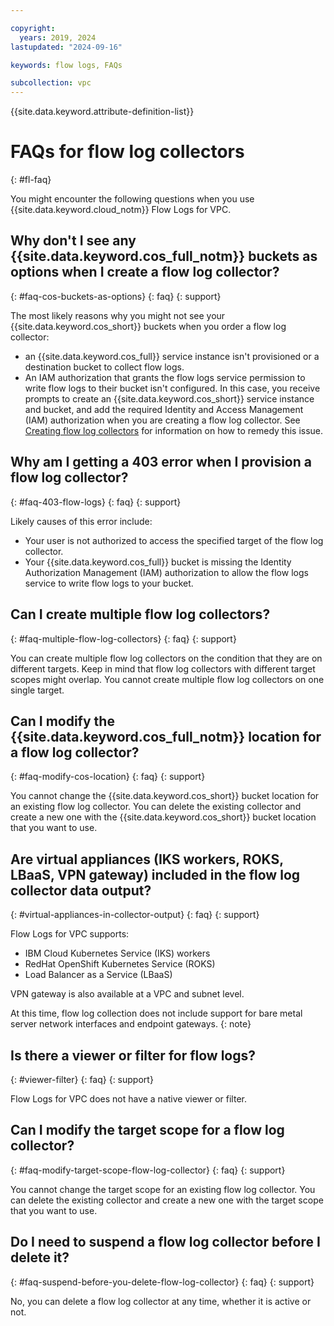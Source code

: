 ```yaml
---

copyright:
  years: 2019, 2024
lastupdated: "2024-09-16"

keywords: flow logs, FAQs

subcollection: vpc
---
```


{{site.data.keyword.attribute-definition-list}}

# FAQs for flow log collectors
{: #fl-faq}

You might encounter the following questions when you use {{site.data.keyword.cloud_notm}} Flow Logs for VPC.

## Why don't I see any {{site.data.keyword.cos_full_notm}} buckets as options when I create a flow log collector?
{: #faq-cos-buckets-as-options}
{: faq}
{: support}

The most likely reasons why you might not see your {{site.data.keyword.cos_short}} buckets when you order a flow log collector:

* an {{site.data.keyword.cos_full}} service instance isn't provisioned or a destination bucket to collect flow logs.
* An IAM authorization that grants the flow logs service permission to write flow logs to their bucket isn't configured.
   In this case, you receive prompts to create an {{site.data.keyword.cos_short}} service instance and bucket, and add the required Identity and Access Management (IAM) authorization when you are creating a flow log collector.
   See [Creating flow log collectors](/docs/vpc?topic=vpc-ordering-flow-log-collector) for information on how to remedy this issue.

## Why am I getting a 403 error when I provision a flow log collector?
{: #faq-403-flow-logs}
{: faq}
{: support}

Likely causes of this error include:

* Your user is not authorized to access the specified target of the flow log collector.
* Your {{site.data.keyword.cos_full}} bucket is missing the Identity Authorization Management (IAM) authorization to allow the flow logs service to write flow logs to your bucket.

## Can I create multiple flow log collectors?
{: #faq-multiple-flow-log-collectors}
{: faq}
{: support}

You can create multiple flow log collectors on the condition that they are on different targets. Keep in mind that flow log collectors with different target scopes might overlap. You cannot create multiple flow log collectors on one single target.

## Can I modify the {{site.data.keyword.cos_full_notm}} location for a flow log collector?
{: #faq-modify-cos-location}
{: faq}
{: support}

You cannot change the {{site.data.keyword.cos_short}} bucket location for an existing flow log collector. You can delete the existing collector and create a new one with the {{site.data.keyword.cos_short}} bucket location that you want to use.

## Are virtual appliances (IKS workers, ROKS, LBaaS, VPN gateway) included in the flow log collector data output?
{: #virtual-appliances-in-collector-output}
{: faq}
{: support}

Flow Logs for VPC supports:

* IBM Cloud Kubernetes Service (IKS) workers
* RedHat OpenShift Kubernetes Service (ROKS)
* Load Balancer as a Service (LBaaS)

VPN gateway is also available at a VPC and subnet level.

At this time, flow log collection does not include support for bare metal server network interfaces and endpoint gateways.
{: note}

## Is there a viewer or filter for flow logs?
{: #viewer-filter}
{: faq}
{: support}

Flow Logs for VPC does not have a native viewer or filter.

## Can I modify the target scope for a flow log collector?
{: #faq-modify-target-scope-flow-log-collector}
{: faq}
{: support}

You cannot change the target scope for an existing flow log collector. You can delete the existing collector and create a new one with the target scope that you want to use.

## Do I need to suspend a flow log collector before I delete it?
{: #faq-suspend-before-you-delete-flow-log-collector}
{: faq}
{: support}

No, you can delete a flow log collector at any time, whether it is active or not.
